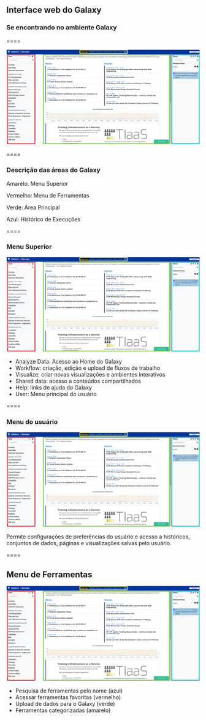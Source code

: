 ## Interface web do Galaxy

### Se encontrando no ambiente Galaxy

====

![avatar][avatar]

[avatar]: ../shared/img/interface.png

====

### Descrição das áreas do Galaxy

Amarelo: Menu Superior

Vermelho: Menu de Ferramentas

Verde: Área Principal

Azul: Histórico de Execuções

====

### Menu Superior

![avatar][avatar]

[avatar]: ../shared/img/menu.png

- Analyze Data: Acesso ao Home do Galaxy
- Workflow: criação, edição e upload de fluxos de trabalho
- Visualize: criar novas visualizações e ambientes interativos
- Shared data: acesso a conteúdos compartilhados
- Help: links de ajuda do Galaxy
- User: Menu principal do usuário

====

### Menu do usuário

![avatar][avatar]

[avatar]: ../shared/img/usermenu.png

Permite configurações de preferências do usuário e acesso a históricos, conjuntos de dados, páginas e visualizações salvas pelo usuário.

====

##  Menu de Ferramentas

![avatar][avatar] <!-- .element: class="pull-right" -->
- Pesquisa de ferramentas pelo nome (azul)
- Acessar ferramentas favoritas (vermelho)
- Upload de dados para o Galaxy (verde)
- Ferramentas categorizadas (amarelo)
    
[avatar]: ../shared/img/tools.png
